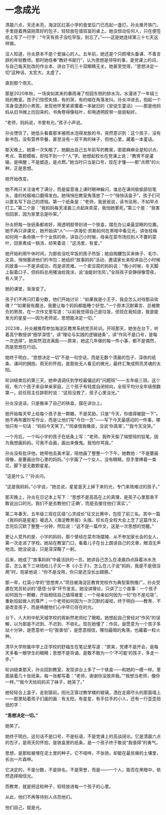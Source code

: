 # 一念成光

清晨六点，天还未亮，海淀区红英小学的食堂后门已亮起一盏灯。孙炎推开铁门，手里提着两袋刚蒸好的包子，轻轻放在值班室的桌上。她没惊动任何人，只在便签纸上写了一行字：“今天有孩子没吃早饭，别忘了。”——这是她连续第三十七天这样做。

没人知道，孙炎原本不是个爱操心的人。五年前，她还是个只顾埋头备课、不善言辞的年轻教师。那时她信奉“教好书就行”，认为思想是领导的事，是党课上的词，与自己每天批改的作业本、讲台下的三十双眼睛无关。她甚至觉得，“思想决定一切”这种话，太宏大，太虚了。

直到那个雨天。

那是2020年秋，一场突如其来的暴雨淹了校园东侧的排水沟，水漫进了一年级三班的教室。孩子们惊慌失措，有的哭，有的缩在角落发抖。孙炎冲进去，抱起一个浑身湿透的小男孩，发现他怀里紧紧攥着一本破旧的《安徒生童话》——那是他妈妈从旧书摊上捡回来的，书角卷得像枯叶，却用透明胶带一层层粘好。

“老师，妈妈说，书里有光。”孩子小声说。

孙炎愣住了。她低头看着那本被雨水泡得发胀的书，突然意识到：这个孩子，没有新书包，没有营养早餐，甚至没有一双干爽的袜子，但他心里，藏着一本童话。

那天晚上，她第一次失眠了。她翻出自己五年前写的教案，密密麻麻全是知识点、考点、答题模板，却找不到一个“人”字。她想起校长在党课上说：“教育不是灌输，是唤醒；不是塑造，是点燃。”她当时只当是口号，现在才懂——那“点燃”的火种，正是思想。

她开始改变。

她不再只关注谁考了满分，而是留意谁上课时眼神躲闪，谁总在课间偷偷舔铅笔头，谁的校服袖口磨得发白。她悄悄在教室角落放了一个“悄悄话盒子”，孩子们可以匿名写下自己的烦恼。第一个纸条是：“老师，我爸爸说，读书没用，不如早点打工。”第二个是：“我妈妈每天凌晨三点起床卖菜，我怕她累死。”第三个是：“我害怕回家，因为家里总是吵架。”

孙炎把每一张纸条都收好，用透明胶带封进一个铁盒，摆在办公桌最显眼的位置。她不再只讲课文，她开始讲“人”——讲海伦·凯勒如何在黑暗中看见光，讲张桂梅如何用一条命换一千个女孩的命，讲自己小时候，母亲在菜市场捡别人不要的菜叶，回家煮成一锅汤，却笑着说：“这汤里，有爱。”

她开始利用午休时间，为那些没吃早饭的孩子热饭；她自掏腰包买来袜子、毛巾、文具，悄悄塞进他们的书包；她组织“故事妈妈”活动，邀请家长来校讲自己小时候的故事——不是讲成功，而是讲苦难。一个卖豆腐的妈妈说：“我小时候，冬天脚上裂着口子，但妈妈总用猪油给我涂，说‘油能封住风’。”全班孩子安静得像雪夜，有人哭了。

她的课堂，渐渐变了。

孩子们不再只盯着分数，他们开始讨论：“如果我是小王子，我会怎么对待那朵玫瑰？”“如果我有魔法，我要让每个妈妈都能睡个好觉。”一个原本沉默寡言、总被欺负的男孩，在一次作文里写道：“以前我觉得自己是垃圾，但现在我知道，我是能发光的星星——因为老师说，思想能决定一切。”

2023年，孙炎被推荐参加海淀区教育系统党员轮训。开班那天，她坐在台下，听着高宁教授讲“细学深悟”，讲“理论与实践的逻辑链条”，讲“作风不是口号，是每一次选择”。她突然泪流满面——原来，她这几年做的每一件小事，都不是偶然，而是思想在行动。

她终于明白，“思想决定一切”不是一句空话，而是无数个清晨的包子、深夜的纸条、课间的拥抱、雨天的怀抱，是那些无人看见的微光，最终汇聚成照亮灵魂的太阳。

轮训结束后的第三天，她申请调任到学校最偏远的“问题班”——五年级三班。这个班，有六个孩子来自单亲家庭，三个孩子有轻度自闭倾向，全班平均分全年级倒数第一。前任班主任辞职时说：“这班没救了，孩子心里没光。”

孙炎没说话，只是搬来了自己的铁盒，摆在讲台上。

她开始每天早上给每个孩子发一颗糖，不是奖励，只是“今天，你值得被甜一下”。她不再布置抄写作业，而是让他们写“今日一念”——写下今天最感动的一件事，哪怕只有一句话：“妈妈今天笑了。”“同桌借我橡皮，没说‘你真笨’。”“我今天没哭。”

一个月后，一个叫小宇的孩子在纸条上写：“老师，我昨天偷了隔壁班的铅笔，因为我想画妈妈。可我不会画，画出来像鬼。我怕你骂我。”

孙炎没有批评他。她带他去美术室，陪他画了整整一个下午。她教他：“不是要画得像，是要画出你心里的妈妈。”小宇画了一个女人，没有眼睛，但手里捧着一束花，脚下是无数颗星星。

“这是什么？”孙炎问。

“这是我妈妈，”小宇说，“她总说，星星是天上掉下来的光，专门来陪难过的孩子。”

那天晚上，孙炎在日记本上写下：“思想不是高高在上的真理，是孩子心里那束不敢说出口的光。我们不是去教他们‘正确’，而是去接住他们‘真实’。”

第二年春天，五年级三班在区级“心灵成长”征文比赛中，包揽了前三名。其中一篇《我妈妈是星星》被选入《海淀教育报》头版。校长在全校大会上念了这篇作文，念完后沉默了整整一分钟，然后说：“这不是一篇作文，这是一次思想的觉醒。”

更让人意外的是，小宇的妈妈，那个曾经在菜市场摆摊、从不参加家长会的女人，第一次走进了学校。她站在教室门口，看着儿子在台上朗读自己的文章，眼泪无声地流。她没说话，只是深深鞠了一躬。

后来，她成了“故事妈妈”中最活跃的一员。她讲自己怎么在凌晨四点踩着冰水洗菜，怎么省下三块钱给儿子买一本《小王子》，怎么在儿子说“妈妈，我是不是很没用”时，抱紧他说：“你不是没用，你只是还没长出翅膀。”

那一年，红英小学的“思想育人”项目被海淀区教育党校作为典型案例推广。孙炎受邀在党员轮训的“感悟·分享”环节发言。她没讲理论，只讲了三个故事：一个孩子如何因为一颗糖，开始相信自己值得被爱；一个母亲如何因为一句“你不是垃圾”，重新拾起做人的尊严；一个老师如何因为一次沉默的凝视，终于明白——教育，不是改变孩子，而是唤醒他们心中早已存在的光。

台下，人大附中航天城学校的周新然老师红了眼眶。她想起自己曾经对“作风”的误解，以为那是不迟到、不迟到、不收礼。现在她懂了：作风，是愿意为一个孩子多站十分钟，是愿意听一句“我害怕”，是愿意相信，哪怕最暗的角落，也藏着一粒火种。

清华大学附属中学上庄学校的舒福生在笔记里写道：“原来，党建不是开会，是每天多看一眼学生的眼睛；思想不是背诵，是敢不敢为一个‘不可能’的孩子，多走一步。”

轮训结束那天，孙炎回到教室，发现讲台上多了一个铁盒——和她的一模一样。里面装着几十张纸条，每一张都写着：“老师，谢谢你没放弃我。”“我想当老师，像你一样。”“我今天给妈妈买了袜子，她哭了。”

她轻轻合上盒子，走到窗前。阳光正穿过教学楼的玻璃，洒在走廊尽头的那面墙上——那里贴着孩子们画的画：有太阳，有星星，有手拉手的小人，还有一行歪歪扭扭的字：

**“思想决定一切。”**

她笑了。

她终于明白，这句话不是口号，不是标语，不是党课上的高谈阔论。它是清晨六点的包子，是雨天的怀抱，是铁盒里的纸条，是一个孩子终于敢说“我值得”的勇气。

思想，是那粒被埋在泥土里的种子。它不喧哗，不张扬，却能在最贫瘠的土壤里，长出一片森林。

它决定的，不是分数，不是排名，不是荣誉，而是——一个人，能否在黑暗中，依然选择相信光。

而教育，就是把这粒种子，轻轻放进每一个孩子的心里。

从此，他们不再等待别人点亮他们。

他们自己，就是光。